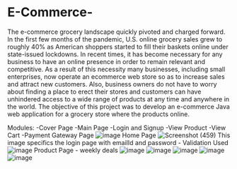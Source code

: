 # E-Commerce-

The e-commerce grocery landscape quickly pivoted and charged forward. In the first few months of the pandemic, U.S. online grocery sales grew to roughly 40% as American shoppers started to fill their baskets online under state-issued lockdowns.
In recent times, it has become necessary for any business to have an online presence in order to remain relevant and competitive. As a result of this necessity many businesses, including small enterprises, now operate an ecommerce web store so as to increase sales and attract new customers. Also, business owners do not have to worry about finding a place to erect their stores and customers can have unhindered access to a wide range of products at any time and anywhere in the world. The objective of this project was to develop an e-commerce Java web application for a grocery store where the  products online.

Modules: 
                               -Cover Page 
                               -Main Page 
                               -Login and Signup 
                               -View Product 
                               -View Cart 
                               -Payment Gateway Page
![image](https://user-images.githubusercontent.com/76156590/126466643-a36fe92c-2c9f-422a-bf85-be31238be436.png)
 Home Page 
![Screenshot (459)](https://user-images.githubusercontent.com/76156590/126465633-b556ded2-ba1b-4cf7-96c6-3c89f13102f9.png)
This image specifics the login page with emailId and password - Validation Used
![image](https://user-images.githubusercontent.com/76156590/126466928-36bfd52f-e3b1-4925-b844-fe14c60876ae.png)
Product Page - weekly deals
![image](https://user-images.githubusercontent.com/76156590/126467007-9351359d-a18e-4b72-8bc4-42579d4ef597.png)
![image](https://user-images.githubusercontent.com/76156590/126467120-c22abb1c-f2d4-4b8c-91bd-6ecd2b72afba.png)
![image](https://user-images.githubusercontent.com/76156590/126467161-5249ce21-d040-4666-82bb-2906296c4ff3.png)
![image](https://user-images.githubusercontent.com/76156590/126467223-cd0c579c-f1d7-4a17-af22-d3be3a8efb01.png)
![image](https://user-images.githubusercontent.com/76156590/126467287-4677c34e-c1f8-4af1-ab9c-5250e1f7ceb5.png)





                

